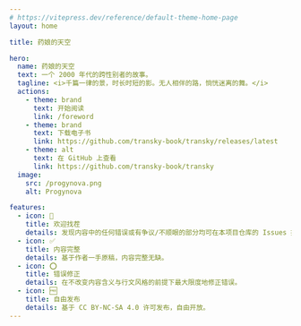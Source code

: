 ```yaml
---
# https://vitepress.dev/reference/default-theme-home-page
layout: home

title: 药娘的天空

hero:
  name: 药娘的天空
  text: 一个 2000 年代的跨性别者的故事。
  tagline: <i>千篇一律的景，时长时短的影。无人相伴的路，惝恍迷离的舞。</i>
  actions:
    - theme: brand
      text: 开始阅读
      link: /foreword
    - theme: brand
      text: 下载电子书
      link: https://github.com/transky-book/transky/releases/latest
    - theme: alt
      text: 在 GitHub 上查看
      link: https://github.com/transky-book/transky
  image:
    src: /progynova.png
    alt: Progynova

features:
  - icon: 🔧
    title: 欢迎找茬
    details: 发现内容中的任何错误或有争议/不顺眼的部分均可在本项目仓库的 Issues 提出或创建 Pull request。
  - icon: ✅
    title: 内容完整
    details: 基于作者一手原稿，内容完整无缺。
  - icon: ⭕
    title: 错误修正
    details: 在不改变内容含义与行文风格的前提下最大限度地修正错误。
  - icon: 🆓
    title: 自由发布
    details: 基于 CC BY-NC-SA 4.0 许可发布，自由开放。
---
```


<style>
:root {
  --vp-home-hero-name-color: transparent;
  --vp-home-hero-name-background: -webkit-linear-gradient(120deg, #5BCEFA, #F5A9B8, #FFFFFF, #F5A9B8, #5BCEFA);

  --vp-home-hero-image-background-image: linear-gradient(-45deg, #5BCEFA, #F5A9B8, #FFFFFF, #F5A9B8, #5BCEFA);
  --vp-home-hero-image-filter: blur(44px);
}

@media (min-width: 640px) {
  :root {
    --vp-home-hero-image-filter: blur(56px);
  }
}

@media (min-width: 960px) {
  :root {
    --vp-home-hero-image-filter: blur(68px);
  }
}
</style>
